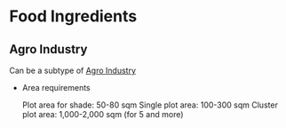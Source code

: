 # Food Ingredients

## Agro Industry
Can be a subtype of [Agro Industry]()

* Area requirements

  Plot area for shade: 50-80 sqm
  Single plot area: 100-300 sqm
  Cluster plot area: 1,000-2,000 sqm (for 5 and more)
